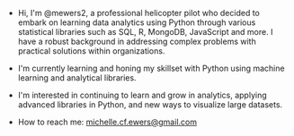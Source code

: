 + Hi, I'm @mewers2, a professional helicopter pilot who decided to embark on learning data analytics using Python through various statistical libraries such as SQL, R, MongoDB, JavaScript and more.  I have a robust background in addressing complex problems with practical solutions within organizations.

+ I'm currently learning and honing my skillset with Python using machine learning and analytical libraries.

+ I'm interested in continuing to learn and grow in analytics, applying advanced libraries in Python, and new ways to visualize large datasets.

+ How to reach me: michelle.cf.ewers@gmail.com

<!--
**mewers2/mewers2** is a ✨ _special_ ✨ repository because its `README.md` (this file) appears on your GitHub profile.

Here are some ideas to get you started:

- 🔭 I’m currently working on ...
- 🌱 I’m currently learning ...
- 👯 I’m looking to collaborate on ...
- 🤔 I’m looking for help with ...
- 💬 Ask me about ...
- 📫 How to reach me: ...
- 😄 Pronouns: ...
- ⚡ Fun fact: ...
-->
